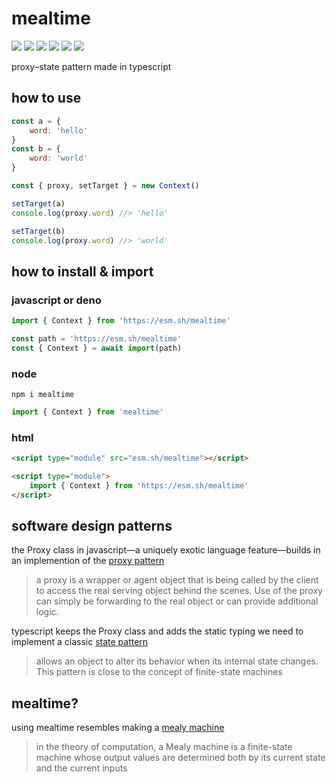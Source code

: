# mealtime
[![](https://badgen.net/badge/license/Fair)](https://github.com/domrally/mealtime/blob/main/LICENSE) [![](https://badgen.net/npm/types/tslib?icon=typescript&label=)](https://github.com/domrally/mealtime/blob/main/code/context.d.ts) [![](https://badgen.net/github/tag/domrally/mealtime?icon=git&label)](https://github.com/domrally/mealtime/releases) [![](https://badgen.net/codeclimate/loc/domrally/mealtime?label=lines&color=green)](https://github.com/domrally/mealtime/blob/main/code/context.ts) [![](https://badgen.net/packagephobia/install/mealtime?icon=npm&label&color=green)](https://www.npmjs.com/package/mealtime) [![](https://github.com/domrally/mealtime/actions/workflows/build.yml/badge.svg)](https://github.com/domrally/mealtime/actions) 

proxy–state pattern made in typescript

## how to use
```js
const a = {
    word: 'hello'
}
const b = {
    word: 'world'
}

const { proxy, setTarget } = new Context()

setTarget(a)
console.log(proxy.word) //> 'hello'

setTarget(b)
console.log(proxy.word) //> 'world'
```
## how to install & import
### javascript or deno
```js
import { Context } from 'https://esm.sh/mealtime'
```
```js
const path = 'https://esm.sh/mealtime'
const { Context } = await import(path)
```
### node
```
npm i mealtime
```
```js
import { Context } from 'mealtime'
```
### html
```html
<script type="module" src="esm.sh/mealtime"></script>
```
```html
<script type="module">
    import { Context } from 'https://esm.sh/mealtime'	
</script>
```

## software design patterns
the Proxy class in javascript—a uniquely exotic language feature—builds in an implemention of the [proxy pattern](https://en.wikipedia.org/wiki/Proxy_pattern)
> a proxy is a wrapper or agent object that is being called by the client to access the real serving object behind the scenes. Use of the proxy can simply be forwarding to the real object or can provide additional logic.

typescript keeps the Proxy class and adds the static typing we need to implement a classic [state pattern](https://en.wikipedia.org/wiki/state_pattern)
> allows an object to alter its behavior when its internal state changes. This pattern is close to the concept of finite-state machines

## mealtime?
using mealtime resembles making a [mealy machine](https://en.wikipedia.org/wiki/Mealy_machine)
> in the theory of computation, a Mealy machine is a finite-state machine whose output values are determined both by its current state and the current inputs
